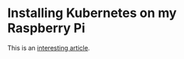 # Installing Kubernetes on my Raspberry Pi 


This is an [interesting article](https://anthonynsimon.com/blog/kubernetes-cluster-raspberry-pi/). 


